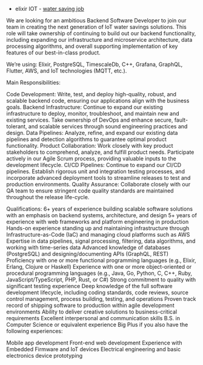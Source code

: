 - elixir IOT - [water saving job](https://www.indeed.com/jobs?q=elixir+programming&l=remote&from=searchOnDesktopSerp&cf-turnstile-response=0.oZ7ZDY-cYWdys7sfg0lX4UWrGoYGFMn-r3AM4dFdliW_NhFNzzwRYXQiES7O8dSTI0WISj4I9PacRcdfT9DUOoeeX6NgS_OR8-9E-N1QOr8TW0XRFdNt9rq2mRI417aGBw_AI_Iu3PpiqdXtHoHkQpxYGeWXWmkQ1cG17VE8T01voplqVQUt63God2TQdPe0lsrcCSlC6tSBldX5kqdZxq3ByLzDaPbFbB6XQBSKuljMvgsef7-5eMKQvUMVkE5vLGRzBXRk0Bve7ks53Af6OD59Pb9qIX5HktxwczDT3dqZkg0TUQnei8XoLXGA3ZLNZXc0m_sJ6dj07gBPM4RQp1wRgicNwiiW4fQYUBqc389DRDBJ-rTiw_e3VEs3vu81HZFRPl7mC_84aUfj7dOLATTqwATWZLFLxBt0EVZWenrKl1MiTWeO277kV9bHhpL8yfaBxmw0SkbW2uGxQDlsM6cJQdWY-VJKC_pVwyItY_eOCf2ANwBvKKrPGEWiolLEOa1po9X1uYqVj6bzwdR7G5Zwhb8cuWS9s2mSZPTLkFn120Xmpyj91TL4PS6_LrHyJU5YDt4l45CjHlRcOggRvQCSLuQcYh2YfSqazCSSp7BUfQJ8e2gZGqAuKwMLIEJenRkfYkxX7n4-BSlJwB7XCvFqcxHE4xVXLvCOYbM7u2H-uH5hxkHvmRPZ6luY3NrgMFzviQZ1zdZ-1Wn8601WH7WyKGFRyt9qgVyRg0u15guaEIv-GO3s1qT9BU8lftpJvZxS8o860wVzDdGUBP_JBjUXvXr0Igo1Ni43nUW8lAdewyg9M6DI8ctF7U-kYGWQ76KcdJigrpKOQzcr_9W8zorwXG6nQppM5d5fhgcgZD6Nm-EWdDDQEu_apkIF_wprOhDRyB7-GQNgaP2arMSxqA.QZstkzY5AcQxYU-qP05quQ.92b828b44f84fafc78bfa119062c8525d07834274eab935d4789c33aa3634f31&vjk=14b92dfe52197c18)

We are looking for an ambitious Backend Software Developer to join our team in creating the next generation of IoT water savings solutions. This role will take ownership of continuing to build out our backend functionality, including expanding our infrastructure and microservice architecture, data processing algorithms, and overall supporting implementation of key features of our best-in-class product.

We’re using: Elixir, PostgreSQL, TimescaleDb, C++, Grafana, GraphQL, Flutter, AWS, and IoT technologies (MQTT, etc.).


Main Responsibilities:

Code Development: Write, test, and deploy high-quality, robust, and scalable backend code, ensuring our applications align with the business goals.
Backend Infrastructure: Continue to expand our existing infrastructure to deploy, monitor, troubleshoot, and maintain new and existing services. Take ownership of DevOps and enhance secure, fault-tolerant, and scalable services through sound engineering practices and design.
Data Pipelines: Analyze, refine, and expand our existing data pipelines and detection algorithms to guarantee optimal product functionality.
Product Collaboration: Work closely with key product stakeholders to comprehend, analyze, and fulfill product needs. Participate actively in our Agile Scrum process, providing valuable inputs to the development lifecycle.
CI/CD Pipelines: Continue to expand our CI/CD pipelines. Establish rigorous unit and integration testing processes, and incorporate advanced deployment tools to streamline releases to test and production environments.
Quality Assurance: Collaborate closely with our QA team to ensure stringent code quality standards are maintained throughout the release life-cycle.

Qualifications:
6+ years of experience building scalable software solutions with an emphasis on backend systems, architecture, and design
5+ years of experience with web frameworks and platform engineering in production
Hands-on experience standing up and maintaining infrastructure through Infrastructure-as-Code (IaC) and managing cloud platforms such as AWS
Expertise in data pipelines, signal processing, filtering, data algorithms, and working with time-series data
Advanced knowledge of databases (PostgreSQL) and designing/documenting APIs (GraphQL, REST)
Proficiency with one or more functional programming languages (e.g., Elixir, Erlang, Clojure or Haskell)
Experience with one or more object-oriented or procedural programming languages (e.g., Java, Go, Python, C, C++, Ruby, JavaScript/TypeScript, PHP, Rust, or C#)
Strong commitment to quality with significant testing experience
Deep knowledge of the full software development lifecycle, including coding standards, code reviews, source control management, process building, testing, and operations
Proven track record of shipping software to production within agile development environments
Ability to deliver creative solutions to business-critical requirements
Excellent interpersonal and communication skills
B.S. in Computer Science or equivalent experience
Big Plus if you also have the following experiences:

Mobile app development
Front-end web development
Experience with Embedded Firmware and IoT devices
Electrical engineering and basic electronics device prototyping
